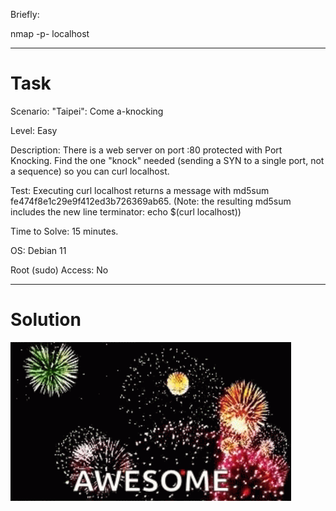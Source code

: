 Briefly:

nmap -p- localhost

---

# Task

Scenario: "Taipei": Come a-knocking

Level: Easy

Description: There is a web server on port :80 protected with Port Knocking. Find the one "knock" needed (sending a SYN to a single port, not a sequence) so you can curl localhost.

Test: Executing curl localhost returns a message with md5sum fe474f8e1c29e9f412ed3b726369ab65. (Note: the resulting md5sum includes the new line terminator: echo $(curl localhost))

Time to Solve: 15 minutes.

OS: Debian 11

Root (sudo) Access: No

---

# Solution

![img.png](img.png)